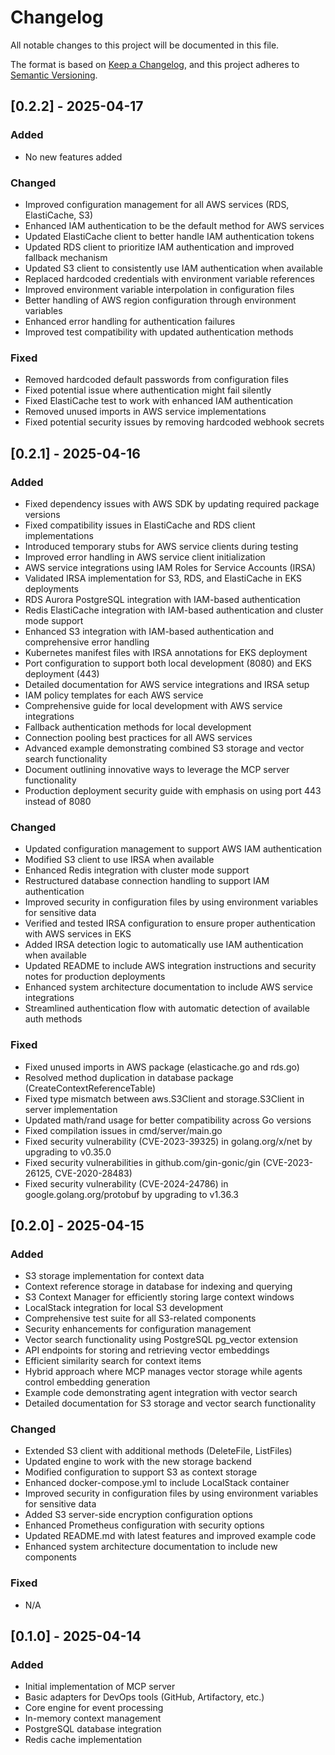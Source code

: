 # Changelog

All notable changes to this project will be documented in this file.

The format is based on [Keep a Changelog](https://keepachangelog.com/en/1.0.0/),
and this project adheres to [Semantic Versioning](https://semver.org/spec/v2.0.0.html).

## [0.2.2] - 2025-04-17

### Added
- No new features added

### Changed
- Improved configuration management for all AWS services (RDS, ElastiCache, S3)
- Enhanced IAM authentication to be the default method for AWS services
- Updated ElastiCache client to better handle IAM authentication tokens
- Updated RDS client to prioritize IAM authentication and improved fallback mechanism
- Updated S3 client to consistently use IAM authentication when available
- Replaced hardcoded credentials with environment variable references
- Improved environment variable interpolation in configuration files
- Better handling of AWS region configuration through environment variables
- Enhanced error handling for authentication failures
- Improved test compatibility with updated authentication methods

### Fixed
- Removed hardcoded default passwords from configuration files
- Fixed potential issue where authentication might fail silently
- Fixed ElastiCache test to work with enhanced IAM authentication
- Removed unused imports in AWS service implementations
- Fixed potential security issues by removing hardcoded webhook secrets

## [0.2.1] - 2025-04-16

### Added
- Fixed dependency issues with AWS SDK by updating required package versions
- Fixed compatibility issues in ElastiCache and RDS client implementations
- Introduced temporary stubs for AWS service clients during testing
- Improved error handling in AWS service client initialization
- AWS service integrations using IAM Roles for Service Accounts (IRSA)
- Validated IRSA implementation for S3, RDS, and ElastiCache in EKS deployments
- RDS Aurora PostgreSQL integration with IAM-based authentication
- Redis ElastiCache integration with IAM-based authentication and cluster mode support
- Enhanced S3 integration with IAM-based authentication and comprehensive error handling
- Kubernetes manifest files with IRSA annotations for EKS deployment
- Port configuration to support both local development (8080) and EKS deployment (443)
- Detailed documentation for AWS service integrations and IRSA setup
- IAM policy templates for each AWS service
- Comprehensive guide for local development with AWS service integrations
- Fallback authentication methods for local development
- Connection pooling best practices for all AWS services
- Advanced example demonstrating combined S3 storage and vector search functionality
- Document outlining innovative ways to leverage the MCP server functionality
- Production deployment security guide with emphasis on using port 443 instead of 8080

### Changed
- Updated configuration management to support AWS IAM authentication
- Modified S3 client to use IRSA when available
- Enhanced Redis integration with cluster mode support
- Restructured database connection handling to support IAM authentication
- Improved security in configuration files by using environment variables for sensitive data
- Verified and tested IRSA configuration to ensure proper authentication with AWS services in EKS
- Added IRSA detection logic to automatically use IAM authentication when available
- Updated README to include AWS integration instructions and security notes for production deployments
- Enhanced system architecture documentation to include AWS service integrations
- Streamlined authentication flow with automatic detection of available auth methods

### Fixed
- Fixed unused imports in AWS package (elasticache.go and rds.go)
- Resolved method duplication in database package (CreateContextReferenceTable)
- Fixed type mismatch between aws.S3Client and storage.S3Client in server implementation
- Updated math/rand usage for better compatibility across Go versions
- Fixed compilation issues in cmd/server/main.go
- Fixed security vulnerability (CVE-2023-39325) in golang.org/x/net by upgrading to v0.35.0
- Fixed security vulnerabilities in github.com/gin-gonic/gin (CVE-2023-26125, CVE-2020-28483)
- Fixed security vulnerability (CVE-2024-24786) in google.golang.org/protobuf by upgrading to v1.36.3

## [0.2.0] - 2025-04-15

### Added
- S3 storage implementation for context data
- Context reference storage in database for indexing and querying
- S3 Context Manager for efficiently storing large context windows
- LocalStack integration for local S3 development
- Comprehensive test suite for all S3-related components
- Security enhancements for configuration management
- Vector search functionality using PostgreSQL pg_vector extension
- API endpoints for storing and retrieving vector embeddings
- Efficient similarity search for context items
- Hybrid approach where MCP manages vector storage while agents control embedding generation
- Example code demonstrating agent integration with vector search
- Detailed documentation for S3 storage and vector search functionality

### Changed
- Extended S3 client with additional methods (DeleteFile, ListFiles)
- Updated engine to work with the new storage backend
- Modified configuration to support S3 as context storage
- Enhanced docker-compose.yml to include LocalStack container
- Improved security in configuration files by using environment variables for sensitive data
- Added S3 server-side encryption configuration options
- Enhanced Prometheus configuration with security options
- Updated README.md with latest features and improved example code
- Enhanced system architecture documentation to include new components

### Fixed
- N/A

## [0.1.0] - 2025-04-14

### Added
- Initial implementation of MCP server
- Basic adapters for DevOps tools (GitHub, Artifactory, etc.)
- Core engine for event processing
- In-memory context management
- PostgreSQL database integration
- Redis cache implementation